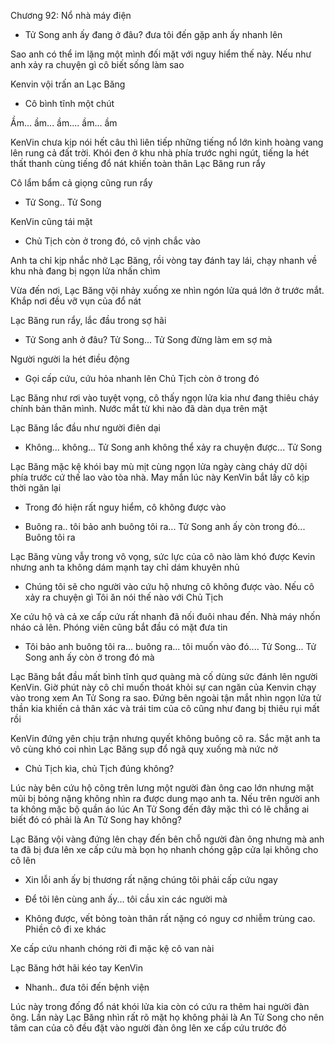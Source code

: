 




Chương 92: Nổ nhà máy điện

- Tử Song anh ấy đang ở đâu? đưa tôi đến gặp anh ấy nhanh lên

Sao anh có thể im lặng một mình đối mặt với nguy hiểm thế này. Nếu như anh xảy ra chuyện gì cô biết sống làm sao

Kenvin vội trấn an Lạc Băng

- Cô bình tĩnh một chút

Ầm... ầm... ầm.... ầm... ầm

KenVin chưa kịp nói hết câu thì liên tiếp những tiếng nổ lớn kinh hoàng vang lên rung cả đất trời. Khói đen ở khu nhà phía trước nghi ngút, tiếng la hét thất thanh cùng tiếng đổ nát khiến toàn thân Lạc Băng run rẩy

Cô lẩm bẩm cả giọng cũng run rẩy

- Tử Song.. Tử Song


KenVin cũng tái mặt

- Chủ Tịch còn ở trong đó, cô vịnh chắc vào

Anh ta chỉ kịp nhắc nhở Lạc Băng, rồi vòng tay đánh tay lái, chạy nhanh về khu nhà đang bị ngọn lửa nhấn chìm

Vừa đến nơi, Lạc Băng vội nhảy xuống xe nhìn ngón lửa quá lớn ở trước mắt. Khắp nơi đều vỡ vụn của đổ nát

Lạc Băng run rẩy, lắc đầu trong sợ hãi

- Tử Song anh ở đâu? Tử Song... Tử Song đừng làm em sợ mà

Người người la hét điều động

- Gọi cấp cứu, cứu hỏa nhanh lên Chủ Tịch còn ở trong đó

Lạc Băng như rơi vào tuyệt vọng, cô thấy ngọn lửa kia như đang thiêu cháy chính bản thân mình. Nước mắt từ khi nào đã dàn dụa trên mặt

Lạc Băng lắc đầu như người điên dại

- Không... không... Tử Song anh không thể xảy ra chuyện được... Tử Song


Lạc Băng mặc kệ khói bay mù mịt cùng ngọn lửa ngày càng cháy dữ dội phía trước cứ thế lao vào tòa nhà. May mắn lúc này KenVin bắt lấy cô kịp thời ngăn lại

- Trong đó hiện rất nguy hiểm, cô không được vào

- Buông ra.. tôi bảo anh buông tôi ra... Tử Song anh ấy còn trong đó... Buông tôi ra

Lạc Băng vùng vẫy trong vô vọng, sức lực của cô nào làm khó được Kevin nhưng anh ta không dám mạnh tay chỉ dám khuyên nhủ

- Chúng tôi sẽ cho người vào cứu hộ nhưng cô không được vào. Nếu cô xảy ra chuyện gì Tôi ăn nói thế nào với Chủ Tịch

Xe cứu hộ và cả xe cấp cứu rất nhanh đã nối đuôi nhau đến. Nhà máy nhốn nháo cả lên. Phóng viên cũng bắt đầu có mặt đưa tin

- Tôi bảo anh buông tôi ra... buông ra... tôi muốn vào đó.... Tử Song... Tử Song anh ấy còn ở trong đó mà

Lạc Băng bắt đầu mất bình tĩnh quơ quàng mà cố dùng sức đánh lên người KenVin. Giờ phút này cô chỉ muốn thoát khỏi sự can ngăn của Kenvin chạy vào trong xem An Tử Song ra sao. Đứng bên ngoài tận mắt nhìn ngọn lửa tử thần kia khiến cả thân xác và trái tim của cô cũng như đang bị thiêu rụi mất rồi

KenVin đứng yên chịu trận nhưng quyết không buông cô ra. Sắc mặt anh ta vô cùng khó coi nhìn Lạc Băng sụp đổ ngã quỵ xuống mà nức nở

- Chủ Tịch kìa, chủ Tịch đúng không?

Lúc này bên cứu hộ cõng trên lưng một người đàn ông cao lớn nhưng mặt mũi bị bỏng nặng không nhìn ra được dung mạo anh ta. Nếu trên người anh ta không mặc bộ quần áo lúc An Tử Song đến đây mặc thì có lẽ chẳng ai biết đó có phải là An Tử Song hay không?

Lạc Băng vội vàng đứng lên chạy đến bên chỗ người đàn ông nhưng mà anh ta đã bị đưa lên xe cấp cứu mà bọn họ nhanh chóng gập cửa lại không cho cô lên

- Xin lỗi anh ấy bị thương rất nặng chúng tôi phải cấp cứu ngay

- Để tôi lên cùng anh ấy... tôi cầu xin các người mà

- Không được, vết bỏng toàn thân rất nặng có nguy cơ nhiễm trùng cao. Phiền cô đi xe khác

Xe cấp cứu nhanh chóng rời đi mặc kệ cô van nài

Lạc Băng hớt hãi kéo tay KenVin

- Nhanh.. đưa tôi đến bệnh viện

Lúc này trong đống đổ nát khói lửa kia còn có cứu ra thêm hai người đàn ông. Lần này Lạc Băng nhìn rất rõ mặt họ không phải là An Tử Song cho nên tâm can của cô đều đặt vào người đàn ông lên xe cấp cứu trước đó




